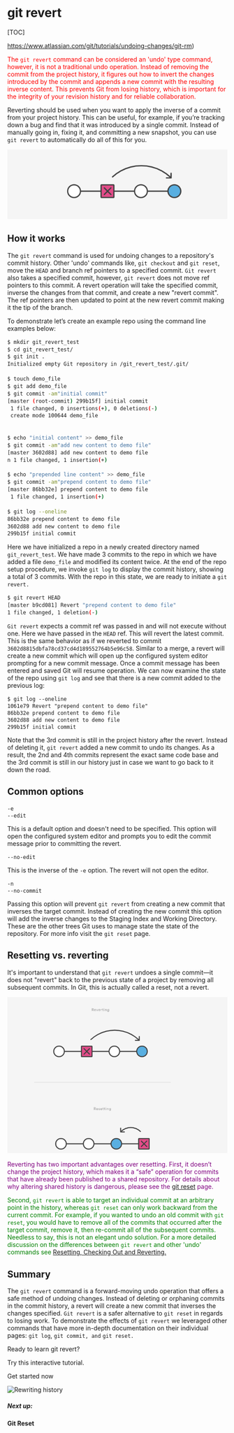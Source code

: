 # git revert

[TOC]

https://www.atlassian.com/git/tutorials/undoing-changes/git-rm)

<font color="red">The `git revert` command can be considered an 'undo' type command, however, it is not a traditional undo operation. Instead of removing the commit from the project history, it figures out how to invert the changes introduced by the commit and appends a new commit with the resulting inverse content. This prevents Git from losing history, which is important for the integrity of your revision history and for reliable collaboration.</font>

Reverting should be used when you want to apply the inverse of a commit from your project history. This can be useful, for example, if you’re tracking down a bug and find that it was introduced by a single commit. Instead of manually going in, fixing it, and committing a new snapshot, you can use `git revert` to automatically do all of this for you.

![image-20200629103135406](${img}/image-20200629103135406.png)

## How it works

The `git revert` command is used for undoing changes to a repository's commit history. Other 'undo' commands like, `git checkout` and `git reset`, move the `HEAD` and branch ref pointers to a specified commit. `Git revert` also takes a specified commit, however, `git revert` does not move ref pointers to this commit. A revert operation will take the specified commit, inverse the changes from that commit, and create a new "revert commit". The ref pointers are then updated to point at the new revert commit making it the tip of the branch.

To demonstrate let’s create an example repo using the command line examples below:

```bash
$ mkdir git_revert_test
$ cd git_revert_test/
$ git init .
Initialized empty Git repository in /git_revert_test/.git/

$ touch demo_file
$ git add demo_file
$ git commit -am"initial commit"
[master (root-commit) 299b15f] initial commit
 1 file changed, 0 insertions(+), 0 deletions(-)
 create mode 100644 demo_file
 
 
$ echo "initial content" >> demo_file
$ git commit -am"add new content to demo file"
[master 3602d88] add new content to demo file
n 1 file changed, 1 insertion(+)

$ echo "prepended line content" >> demo_file
$ git commit -am"prepend content to demo file"
[master 86bb32e] prepend content to demo file
 1 file changed, 1 insertion(+)
 
$ git log --oneline
86bb32e prepend content to demo file
3602d88 add new content to demo file
299b15f initial commit
```

Here we have initialized a repo in a newly created directory named `git_revert_test`. We have made 3 commits to the repo in which we have added a file `demo_file` and modified its content twice. At the end of the repo setup procedure, we invoke `git log` to display the commit history, showing a total of 3 commits. With the repo in this state, we are ready to initiate a `git revert.`

```bash
$ git revert HEAD
[master b9cd081] Revert "prepend content to demo file"
1 file changed, 1 deletion(-)
```

`Git revert` expects a commit ref was passed in and will not execute without one. Here we have passed in the `HEAD` ref. This will revert the latest commit. This is the same behavior as if we reverted to commit `3602d8815dbfa78cd37cd4d189552764b5e96c58`. Similar to a merge, a revert will create a new commit which will open up the configured system editor prompting for a new commit message. Once a commit message has been entered and saved Git will resume operation. We can now examine the state of the repo using `git log` and see that there is a new commit added to the previous log:

```
$ git log --oneline
1061e79 Revert "prepend content to demo file"
86bb32e prepend content to demo file
3602d88 add new content to demo file
299b15f initial commit
```

Note that the 3rd commit is still in the project history after the revert. Instead of deleting it, `git revert` added a new commit to undo its changes. As a result, the 2nd and 4th commits represent the exact same code base and the 3rd commit is still in our history just in case we want to go back to it down the road.

## Common options

```
-e
--edit
```

This is a default option and doesn't need to be specified. This option will open the configured system editor and prompts you to edit the commit message prior to committing the revert.

```
--no-edit
```

This is the inverse of the `-e` option. The revert will not open the editor.

```
-n
--no-commit
```

Passing this option will prevent `git revert` from creating a new commit that inverses the target commit. Instead of creating the new commit this option will add the inverse changes to the Staging Index and Working Directory. These are the other trees Git uses to manage state the state of the repository. For more info visit the `git reset` page.

## Resetting vs. reverting

It's important to understand that `git revert` undoes a single commit—it does not "revert" back to the previous state of a project by removing all subsequent commits. In Git, this is actually called a reset, not a revert.

![image-20200629103110187](${img}/image-20200629103110187.png)

<font color="purple">Reverting has two important advantages over resetting. First, it doesn’t change the project history, which makes it a “safe” operation for commits that have already been published to a shared repository. For details about why altering shared history is dangerous, please see the [git reset](https://www.atlassian.com/git/tutorials/undoing-changes/git-reset) page.</font>

<font color="green">Second, `git revert` is able to target an individual commit at an arbitrary point in the history, whereas `git reset` can only work backward from the current commit. For example, if you wanted to undo an old commit with `git reset`, you would have to remove all of the commits that occurred after the target commit, remove it, then re-commit all of the subsequent commits. Needless to say, this is not an elegant undo solution. For a more detailed discussion on the differences between `git revert` and other 'undo' commands see [Resetting, Checking Out and Reverting.](https://www.atlassian.com/git/tutorials/resetting-checking-out-and-reverting)  </font>

## Summary

The `git revert` command is a forward-moving undo operation that offers a safe method of undoing changes. Instead of deleting or orphaning commits in the commit history, a revert will create a new commit that inverses the changes specified. `Git revert` is a safer alternative to `git reset` in regards to losing work. To demonstrate the effects of `git revert` we leveraged other commands that have more in-depth documentation on their individual pages: `git log`, `git commit, and` `git reset.`

Ready to learn git revert?

Try this interactive tutorial.

Get started now

![Rewriting history](https://www.atlassian.com/dam/jcr:8e57216e-269e-49e6-aff2-5c03b8512e73/hero.svg)

##### Next up:

#### Git Reset
